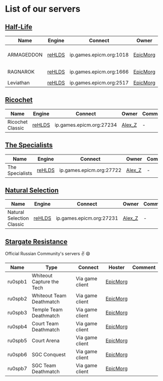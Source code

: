 # List of our servers

## [Half-Life](http://store.steampowered.com/app/70/HalfLife/)

| Name  | Engine | Connect | Owner | Comment
|------|---------|-------|--------|--------
| ARMAGEDDON | [reHLDS](https://github.com/dreamstalker/rehlds) | ip.games.epicm.org:1018 | [EpicMorg](https://vk.com/epicmorg_games) | Classic public server
| RAGNAROK | [reHLDS](https://github.com/dreamstalker/rehlds) | ip.games.epicm.org:1666 | [EpicMorg](https://vk.com/epicmorg_games) | [GunGame](http://aghl.ru/forum/viewtopic.php?p=9328) Mod
| Leviathan |  [reHLDS](https://github.com/dreamstalker/rehlds) | ip.games.epicm.org:2517 |  [EpicMorg](https://vk.com/epicmorg_games) | [ZXC](https://github.com/ZXCmod) Mod

## [Ricochet](http://store.steampowered.com/app/60/Ricochet/)
| Name  | Engine | Connect | Owner | Comment
|------|---------|-------|--------|--------
| Ricochet Classic | [reHLDS](https://github.com/dreamstalker/rehlds) | ip.games.epicm.org:27234 |  [Alex_Z](https://github.com/Aleks-Z) | -

## [The Specialists](http://www.moddb.com/mods/the-specialists/downloads) 
| Name  | Engine | Connect | Owner | Comment
|------|---------|-------|--------|--------
| The Specialists | [reHLDS](https://github.com/dreamstalker/rehlds) | ip.games.epicm.org:27722 | [Alex_Z](https://github.com/Aleks-Z) | -

## [Natural Selection](https://unknownworlds.com/ns/)
| Name  | Engine | Connect | Owner | Comment
|------|---------|-------|--------|--------
| Natural Selection Classic | [reHLDS](https://github.com/dreamstalker/rehlds) | ip.games.epicm.org:27231 | [Alex_Z](https://github.com/Aleks-Z) | -

##  [Stargate Resistance](http://stargateresistance.us/) 

Official Russian Community's servers :v: :smile:

| Name | Type | Connect | Hoster | Comment
|------|------|---------|--------|--------
| ru0spb1	| Whiteout	Capture the Tech | Via game client| [EpicMorg](https://vk.com/epicmorg_games) | 
| ru0spb2	| Whiteout	Team Deathmatch | Via game client | [EpicMorg](https://vk.com/epicmorg_games) | 
| ru0spb3	| Temple	Team Deathmatch | Via game client | [EpicMorg](https://vk.com/epicmorg_games) |
| ru0spb4	| Court	Team Deathmatch | Via game client | [EpicMorg](https://vk.com/epicmorg_games) |
| ru0spb5	| Court	Arena | Via game client | [EpicMorg](https://vk.com/epicmorg_games) | 
| ru0spb6	| SGC	Conquest | Via game client | [EpicMorg](https://vk.com/epicmorg_games) | 
| ru0spb7	| SGC	Team Deathmatch | Via game client | [EpicMorg](https://vk.com/epicmorg_games) | 
